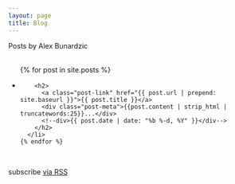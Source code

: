 ```yaml
---
layout: page
title: Blog
---
```


<div class="post-link">Posts by Alex Bunardzic</div>
<br />
<div class="home">

  <ul class="post-list">
    {% for post in site.posts %}
      <li>

        <h2>
          <a class="post-link" href="{{ post.url | prepend: site.baseurl }}">{{ post.title }}</a>
          <div class="post-meta">{{post.content | strip_html | truncatewords:25}}...</div>
          <!--div>{{ post.date | date: "%b %-d, %Y" }}</div-->
        </h2>
      </li>
    {% endfor %}
  </ul>
  <br />
  <p class="rss-subscribe">subscribe <a href="{{ "/feed.xml" | prepend: site.baseurl }}">via RSS</a></p>


</div>

